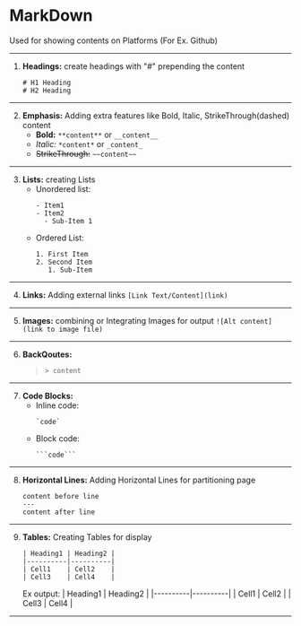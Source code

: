 # MarkDown

Used for showing contents on Platforms (For Ex. Github)

---

1. __Headings:__
   create headings with "#" prepending the content
   ```
   # H1 Heading
   # H2 Heading
   ```

---

2. __Emphasis:__
   Adding extra features like Bold, Italic, StrikeThrough(dashed) content
   - **Bold:**
     `**content**` or `__content__`
   - *Italic:*
     `*content*` or `_content_`
   - ~~StrikeThrough:~~
     `~~content~~`

---

3. __Lists:__
   creating Lists
   - Unordered list:
     ```
     - Item1
     - Item2
       - Sub-Item 1
     ```
   - Ordered List:
     ```
     1. First Item
     2. Second Item
        1. Sub-Item
     ```

---

4. __Links:__
   Adding external links
   `[Link Text/Content](link)`

---

5. __Images:__
   combining or Integrating Images for output
   `![Alt content](link to image file)`

---

6. __BackQoutes:__
   > `> content`

---

7. __Code Blocks:__
   - Inline code:
     ```
     `code`
     ```
   - Block code:
     ```
     ```code```
     ```

---

8. __Horizontal Lines:__
   Adding Horizontal Lines for partitioning page
   ```
   content before line
   ---
   content after line
   ```

---

9. __Tables:__
    Creating Tables for display
   ```
   | Heading1 | Heading2 |
   |----------|----------|
   | Cell1    | Cell2    |
   | Cell3    | Cell4    |
   ```
   Ex output:
   | Heading1 | Heading2 |
   |----------|----------|
   | Cell1    | Cell2    |
   | Cell3    | Cell4    |

---
